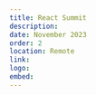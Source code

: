 ```yaml
---
title: React Summit
description:
date: November 2023
order: 2
location: Remote
link:
logo:
embed:
---
```

